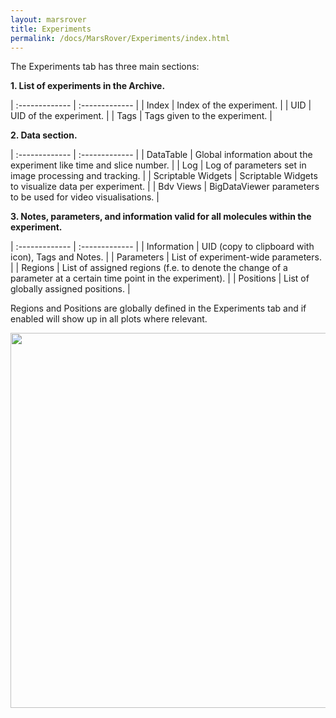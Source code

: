 ```yaml
---
layout: marsrover
title: Experiments
permalink: /docs/MarsRover/Experiments/index.html
---
```


The Experiments tab has three main sections:


**1. List of experiments in the Archive.**

| :------------- | :------------- |
| Index       | Index of the experiment.       |
| UID       | UID of the experiment.       |
| Tags       | Tags given to the experiment.       |

**2. Data section.**

| :------------- | :------------- |
| DataTable      | Global information about the experiment like time and slice number.      |
| Log       | Log of parameters set in image processing and tracking.       |
| Scriptable Widgets      | Scriptable Widgets to visualize data per experiment.       |
| Bdv Views       | BigDataViewer parameters to be used for video visualisations.       |

**3. Notes, parameters, and information valid for all molecules within the experiment.**

| :------------- | :------------- |
| Information       | UID (copy to clipboard with icon), Tags and Notes.      |
| Parameters       | List of experiment-wide parameters.       |
| Regions       | List of assigned regions (f.e. to denote the change of a parameter at a certain time point in the experiment).       |
| Positions       | List of globally assigned positions.      |

Regions and Positions are globally defined in the Experiments tab and if enabled will show up in all plots where relevant.

<img align='center' src='{{site.baseurl}}/docs/img/Rover/img7.png' width='600' />
